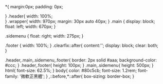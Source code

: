 <!DOCTYPE html>
<html lang="en">
<head>
    <meta charset="UTF-8">
    <title>賣衣服</title>
    <link rel="stylesheet" href="main.css">
</head>
<body>
    <div class="header"></div>
    <div class="wrapper clearfix">
        <div class="main"></div>
        <div class="sidemenu"></div>
    </div>
    <div class="footer"></div>
</body>
</html>
*{
    margin:0px;
    padding: 0px;
    
}
.header{
    width: 100%;  
}
.wrapper{
    width: 970px;
    margin: 30px auto 40px;
}
.main {
    display: block;
    float: left;
    width: 670px;
}

.sidemenu {
    float: right;
    width: 275px;
}

.footer {
    width: 100%;
}
.clearfix::after{
    content:'';
    display: block;
    clear: both;
}

.header,.main,.sidemenu,.footer{
    border: 2px solid #aaa;
    background-color: #ccc;
}
.header,.footer{
    height: 100px;
}
.main,.sidemenu{
    height: 500px;
}
html{
    font-size: 62.5%;
}
body{
    color: #80c5cb;
    font-size: 1.2rem;
    font-family: '微軟正黑體';
}
*,*::before,*::after{
    box-sizing: border-box;
}
